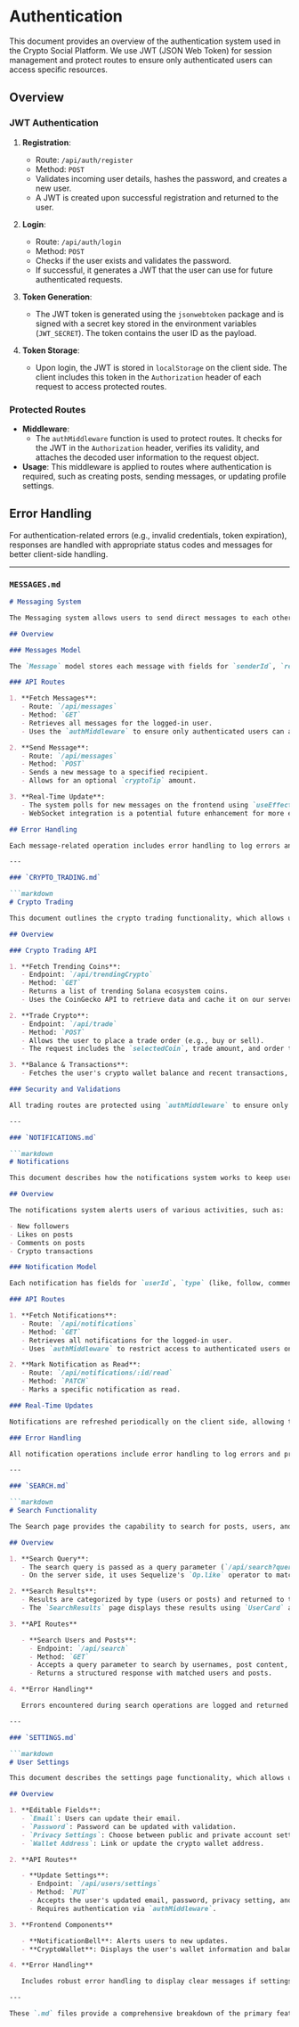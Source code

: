 # Authentication

This document provides an overview of the authentication system used in the Crypto Social Platform. We use JWT (JSON Web Token) for session management and protect routes to ensure only authenticated users can access specific resources.

## Overview

### JWT Authentication

1. **Registration**: 
   - Route: `/api/auth/register`
   - Method: `POST`
   - Validates incoming user details, hashes the password, and creates a new user.
   - A JWT is created upon successful registration and returned to the user.

2. **Login**: 
   - Route: `/api/auth/login`
   - Method: `POST`
   - Checks if the user exists and validates the password.
   - If successful, it generates a JWT that the user can
use for future authenticated requests.

3. **Token Generation**:
   - The JWT token is generated using the `jsonwebtoken` package and is signed with a secret key stored in the environment variables (`JWT_SECRET`). The token contains the user ID as the payload.

4. **Token Storage**:
   - Upon login, the JWT is stored in `localStorage` on the client side. The client includes this token in the `Authorization` header of each request to access protected routes.

### Protected Routes

- **Middleware**: 
  - The `authMiddleware` function is used to protect routes. It checks for the JWT in the `Authorization` header, verifies its validity, and attaches the decoded user information to the request object.
- **Usage**: This middleware is applied to routes where authentication is required, such as creating posts, sending messages, or updating profile settings.

## Error Handling

For authentication-related errors (e.g., invalid credentials, token expiration), responses are handled with appropriate status codes and messages for better client-side handling.

---

### `MESSAGES.md`

```markdown
# Messaging System

The Messaging system allows users to send direct messages to each other. It includes an optional crypto tipping functionality.

## Overview

### Messages Model

The `Message` model stores each message with fields for `senderId`, `recipientId`, `content`, and `cryptoTip`.

### API Routes

1. **Fetch Messages**:
   - Route: `/api/messages`
   - Method: `GET`
   - Retrieves all messages for the logged-in user.
   - Uses the `authMiddleware` to ensure only authenticated users can access their messages.

2. **Send Message**:
   - Route: `/api/messages`
   - Method: `POST`
   - Sends a new message to a specified recipient.
   - Allows for an optional `cryptoTip` amount.

3. **Real-Time Update**:
   - The system polls for new messages on the frontend using `useEffect` with `axios.get` on a timer to mimic real-time functionality.
   - WebSocket integration is a potential future enhancement for more efficient real-time communication.

## Error Handling

Each message-related operation includes error handling to log errors and provide user-friendly error messages.

---

### `CRYPTO_TRADING.md`

```markdown
# Crypto Trading

This document outlines the crypto trading functionality, which allows users to trade Solana ecosystem coins directly from the platform.

## Overview

### Crypto Trading API

1. **Fetch Trending Coins**:
   - Endpoint: `/api/trendingCrypto`
   - Method: `GET`
   - Returns a list of trending Solana ecosystem coins.
   - Uses the CoinGecko API to retrieve data and cache it on our server to reduce API call frequency.

2. **Trade Crypto**:
   - Endpoint: `/api/trade`
   - Method: `POST`
   - Allows the user to place a trade order (e.g., buy or sell).
   - The request includes the `selectedCoin`, trade amount, and order type.

3. **Balance & Transactions**:
   - Fetches the user's crypto wallet balance and recent transactions, providing a summary view on the `Dashboard` page.

### Security and Validations

All trading routes are protected using `authMiddleware` to ensure only authenticated users can initiate trades. Amount validation and request signing are implemented for secure transactions.

---

### `NOTIFICATIONS.md`

```markdown
# Notifications

This document describes how the notifications system works to keep users informed of their interactions.

## Overview

The notifications system alerts users of various activities, such as:

- New followers
- Likes on posts
- Comments on posts
- Crypto transactions

### Notification Model

Each notification has fields for `userId`, `type` (like, follow, comment, transaction), `message`, `relatedEntityId` (optional ID of the associated entity, such as a post or user), and `isRead` status.

### API Routes

1. **Fetch Notifications**:
   - Route: `/api/notifications`
   - Method: `GET`
   - Retrieves all notifications for the logged-in user.
   - Uses `authMiddleware` to restrict access to authenticated users only.

2. **Mark Notification as Read**:
   - Route: `/api/notifications/:id/read`
   - Method: `PATCH`
   - Marks a specific notification as read.

### Real-Time Updates

Notifications are refreshed periodically on the client side, allowing the user to see new notifications without needing to reload the page.

### Error Handling

All notification operations include error handling to log errors and provide clear feedback to the user in case of issues.

---

### `SEARCH.md`

```markdown
# Search Functionality

The Search page provides the capability to search for posts, users, and other crypto-related content.

## Overview

1. **Search Query**:
   - The search query is passed as a query parameter (`/api/search?query=<search_term>`).
   - On the server side, it uses Sequelize's `Op.like` operator to match the search term to usernames, post content, and crypto tags.

2. **Search Results**:
   - Results are categorized by type (users or posts) and returned to the client.
   - The `SearchResults` page displays these results using `UserCard` and `Post` components.

3. **API Routes**

   - **Search Users and Posts**:
     - Endpoint: `/api/search`
     - Method: `GET`
     - Accepts a query parameter to search by usernames, post content, or crypto tags.
     - Returns a structured response with matched users and posts.

4. **Error Handling**

   Errors encountered during search operations are logged and returned with user-friendly messages to improve the user experience.

---

### `SETTINGS.md`

```markdown
# User Settings

This document describes the settings page functionality, which allows users to manage their account details, privacy, and crypto wallet.

## Overview

1. **Editable Fields**:
   - `Email`: Users can update their email.
   - `Password`: Password can be updated with validation.
   - `Privacy Settings`: Choose between public and private account settings.
   - `Wallet Address`: Link or update the crypto wallet address.

2. **API Routes**

   - **Update Settings**:
     - Endpoint: `/api/users/settings`
     - Method: `PUT`
     - Accepts the user's updated email, password, privacy setting, and wallet address.
     - Requires authentication via `authMiddleware`.

3. **Frontend Components**

   - **NotificationBell**: Alerts users to new updates.
   - **CryptoWallet**: Displays the user's wallet information and balance.

4. **Error Handling**

   Includes robust error handling to display clear messages if settings updates fail.

---

These `.md` files provide a comprehensive breakdown of the primary features and functionalities in your application, making it easier for developers and collaborators to understand the system's inner workings.

